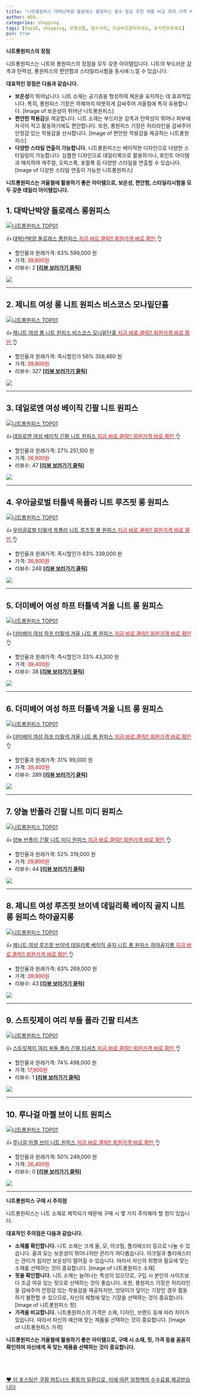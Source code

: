 ```yaml
---
title: "니트롱원피스 대박난박양 돌로레스 롱원피스 필수 필요 추천 제품 비교 최저 가격 비교 장점 구매 후기 구매평"
author: NEO.
categories: shopping
tags: [Top10, shopping, 유행상품, 필수구매, 지금바로클릭하세요, 놓치면후회해요]
pin: true
---
```

**니트롱원피스의 장점**

니트롱원피스는 니트와 롱원피스의 장점을 모두 갖춘 아이템입니다. 니트의 부드러운 감촉과 탄력성, 롱원피스의 편안함과 스타일리시함을 동시에 느낄 수 있습니다.

**대표적인 장점은 다음과 같습니다.**

* **보온성**이 뛰어납니다. 니트 소재는 공기층을 형성하여 체온을 유지하는 데 효과적입니다. 특히, 롱원피스 기장은 하체까지 따뜻하게 감싸주어 겨울철에 특히 유용합니다.
[Image of 보온성이 뛰어난 니트롱원피스]
* **편안한 착용감**을 제공합니다. 니트 소재는 부드러운 감촉과 탄력성이 뛰어나 피부에 자극이 적고 활동하기에도 편안합니다. 또한, 롱원피스 기장은 허리라인을 감싸주어 안정감 있는 착용감을 선사합니다.
[Image of 편안한 착용감을 제공하는 니트롱원피스]
* **다양한 스타일 연출이 가능합니다.** 니트롱원피스는 베이직한 디자인으로 다양한 스타일링이 가능합니다. 심플한 디자인으로 데일리룩으로 활용하거나, 포인트 아이템과 매치하여 캐주얼, 오피스룩, 포멀룩 등 다양한 스타일을 연출할 수 있습니다.
[Image of 다양한 스타일 연출이 가능한 니트롱원피스]

**니트롱원피스는 겨울철에 활용하기 좋은 아이템으로, 보온성, 편안함, 스타일리시함을 모두 갖춘 데일리 아이템입니다.**

   

## 1. 대박난박양 돌로레스 롱원피스

[![니트롱원피스 TOP01](https://thumbnail7.coupangcdn.com/thumbnails/remote/490x490ex/image/vendor_inventory/e959/4c30e7539f1a2b4a42629d9ddc7c792a4695323a704e340e5c5b152c6d7b.jpg)](https://link.coupang.com/re/AFFSDP?lptag=AF3617701&subid=GithubCoopas&pageKey=7620044944&traceid=V0-153&itemId=20200675879&vendorItemId=87298549972)


👍 [대박난박양 돌로레스 롱원피스 <font color=red> 지금 바로 클릭!! 회원가격 바로 확인 </font> ](https://link.coupang.com/re/AFFSDP?lptag=AF3617701&subid=GithubCoopas&pageKey=7620044944&traceid=V0-153&itemId=20200675879&vendorItemId=87298549972) 👌 


- 할인율과 원래가격: 63%  599,000   원
- 가격: <span style='color:red'>39,800원</span>
- 리뷰수: 2  [**[리뷰 보러가기 클릭]**](https://link.coupang.com/re/AFFSDP?lptag=AF3617701&subid=GithubCoopas&pageKey=7620044944&traceid=V0-153&itemId=20200675879&vendorItemId=87298549972)

[![](/discount_price.png)](https://link.coupang.com/re/AFFSDP?lptag=AF3617701&subid=GithubCoopas&pageKey=7620044944&traceid=V0-153&itemId=20200675879&vendorItemId=87298549972)

---


   

## 2. 제니트 여성 롱 니트 원피스 비스코스 모나밑단훌

[![니트롱원피스 TOP01](https://thumbnail9.coupangcdn.com/thumbnails/remote/490x490ex/image/vendor_inventory/614e/8e9706a2c2aa2b9fa4d6e2789736b839076e668d7cb5c7db2d6d8c960dff.jpg)](https://link.coupang.com/re/AFFSDP?lptag=AF3617701&subid=GithubCoopas&pageKey=5155418438&traceid=V0-153&itemId=7091282480&vendorItemId=79347170067)


👍 [제니트 여성 롱 니트 원피스 비스코스 모나밑단훌 <font color=red> 지금 바로 클릭!! 회원가격 바로 확인 </font> ](https://link.coupang.com/re/AFFSDP?lptag=AF3617701&subid=GithubCoopas&pageKey=5155418438&traceid=V0-153&itemId=7091282480&vendorItemId=79347170067) 👌 


- 할인율과 원래가격: 즉시할인가 56%  358,460   원
- 가격: <span style='color:red'>39,800원</span>
- 리뷰수: 327  [**[리뷰 보러가기 클릭]**](https://link.coupang.com/re/AFFSDP?lptag=AF3617701&subid=GithubCoopas&pageKey=5155418438&traceid=V0-153&itemId=7091282480&vendorItemId=79347170067)

[![](/discount_price.png)](https://link.coupang.com/re/AFFSDP?lptag=AF3617701&subid=GithubCoopas&pageKey=5155418438&traceid=V0-153&itemId=7091282480&vendorItemId=79347170067)

---


   

## 3. 데일로엔 여성 베이직 긴팔 니트 원피스

[![니트롱원피스 TOP01](https://thumbnail6.coupangcdn.com/thumbnails/remote/490x490ex/image/vendor_inventory/881d/8629557e14fed6840b1b0fb2ef64619e8c037c7f3cf25d6e5913d04c9570.jpg)](https://link.coupang.com/re/AFFSDP?lptag=AF3617701&subid=GithubCoopas&pageKey=7593010463&traceid=V0-153&itemId=20068464827&vendorItemId=87164283751)


👍 [데일로엔 여성 베이직 긴팔 니트 원피스 <font color=red> 지금 바로 클릭!! 회원가격 바로 확인 </font> ](https://link.coupang.com/re/AFFSDP?lptag=AF3617701&subid=GithubCoopas&pageKey=7593010463&traceid=V0-153&itemId=20068464827&vendorItemId=87164283751) 👌 


- 할인율과 원래가격: 27%  251,100   원
- 가격: <span style='color:red'>26,900원</span>
- 리뷰수: 47  [**[리뷰 보러가기 클릭]**](https://link.coupang.com/re/AFFSDP?lptag=AF3617701&subid=GithubCoopas&pageKey=7593010463&traceid=V0-153&itemId=20068464827&vendorItemId=87164283751)

[![](/discount_price.png)](https://link.coupang.com/re/AFFSDP?lptag=AF3617701&subid=GithubCoopas&pageKey=7593010463&traceid=V0-153&itemId=20068464827&vendorItemId=87164283751)

---


   

## 4. 우아글로벌 터틀넥 목폴라 니트 루즈핏 롱 원피스

[![니트롱원피스 TOP01](https://thumbnail8.coupangcdn.com/thumbnails/remote/490x490ex/image/vendor_inventory/8d8e/9783874c93663c8c4e672c40d11748f7855c88bde94b85649e2565f1dad0.jpg)](https://link.coupang.com/re/AFFSDP?lptag=AF3617701&subid=GithubCoopas&pageKey=7662813511&traceid=V0-153&itemId=20419461193&vendorItemId=87501105937)


👍 [우아글로벌 터틀넥 목폴라 니트 루즈핏 롱 원피스 <font color=red> 지금 바로 클릭!! 회원가격 바로 확인 </font> ](https://link.coupang.com/re/AFFSDP?lptag=AF3617701&subid=GithubCoopas&pageKey=7662813511&traceid=V0-153&itemId=20419461193&vendorItemId=87501105937) 👌 


- 할인율과 원래가격: 즉시할인가 83%  339,000   원
- 가격: <span style='color:red'>36,900원</span>
- 리뷰수: 248  [**[리뷰 보러가기 클릭]**](https://link.coupang.com/re/AFFSDP?lptag=AF3617701&subid=GithubCoopas&pageKey=7662813511&traceid=V0-153&itemId=20419461193&vendorItemId=87501105937)

[![](/discount_price.png)](https://link.coupang.com/re/AFFSDP?lptag=AF3617701&subid=GithubCoopas&pageKey=7662813511&traceid=V0-153&itemId=20419461193&vendorItemId=87501105937)

---


   

## 5. 더미베어 여성 하프 터틀넥 겨울 니트 롱 원피스

[![니트롱원피스 TOP01](https://thumbnail9.coupangcdn.com/thumbnails/remote/490x490ex/image/vendor_inventory/19a3/ca2f558f3e283d6a11b021e9ed7cd8a849b26d1de9866ea6669349de52c5.jpg)](https://link.coupang.com/re/AFFSDP?lptag=AF3617701&subid=GithubCoopas&pageKey=7647876221&traceid=V0-153&itemId=20340996237&vendorItemId=87425806034)


👍 [더미베어 여성 하프 터틀넥 겨울 니트 롱 원피스 <font color=red> 지금 바로 클릭!! 회원가격 바로 확인 </font> ](https://link.coupang.com/re/AFFSDP?lptag=AF3617701&subid=GithubCoopas&pageKey=7647876221&traceid=V0-153&itemId=20340996237&vendorItemId=87425806034) 👌 


- 할인율과 원래가격: 즉시할인가 33%  43,300   원
- 가격: <span style='color:red'>39,400원</span>
- 리뷰수: 38  [**[리뷰 보러가기 클릭]**](https://link.coupang.com/re/AFFSDP?lptag=AF3617701&subid=GithubCoopas&pageKey=7647876221&traceid=V0-153&itemId=20340996237&vendorItemId=87425806034)

[![](/discount_price.png)](https://link.coupang.com/re/AFFSDP?lptag=AF3617701&subid=GithubCoopas&pageKey=7647876221&traceid=V0-153&itemId=20340996237&vendorItemId=87425806034)

---


   

## 6. 더미베어 여성 하프 터틀넥 겨울 니트 롱 원피스

[![니트롱원피스 TOP01](https://thumbnail8.coupangcdn.com/thumbnails/remote/490x490ex/image/vendor_inventory/9c14/1931bc9ad23c8370fd19e2687aad37ee8d852a042ccc3ea198f4c9a0b2d3.jpg)](https://link.coupang.com/re/AFFSDP?lptag=AF3617701&subid=GithubCoopas&pageKey=7647876221&traceid=V0-153&itemId=20340996242&vendorItemId=87425806052)


👍 [더미베어 여성 하프 터틀넥 겨울 니트 롱 원피스 <font color=red> 지금 바로 클릭!! 회원가격 바로 확인 </font> ](https://link.coupang.com/re/AFFSDP?lptag=AF3617701&subid=GithubCoopas&pageKey=7647876221&traceid=V0-153&itemId=20340996242&vendorItemId=87425806052) 👌 


- 할인율과 원래가격: 31%  99,000   원
- 가격: <span style='color:red'>39,400원</span>
- 리뷰수: 289  [**[리뷰 보러가기 클릭]**](https://link.coupang.com/re/AFFSDP?lptag=AF3617701&subid=GithubCoopas&pageKey=7647876221&traceid=V0-153&itemId=20340996242&vendorItemId=87425806052)

[![](/discount_price.png)](https://link.coupang.com/re/AFFSDP?lptag=AF3617701&subid=GithubCoopas&pageKey=7647876221&traceid=V0-153&itemId=20340996242&vendorItemId=87425806052)

---


   

## 7. 양놀 반폴라 긴팔 니트 미디 원피스

[![니트롱원피스 TOP01](https://thumbnail6.coupangcdn.com/thumbnails/remote/490x490ex/image/vendor_inventory/507c/f2d6e602f7a589e7d5a2f4a42b440d4b8fd3066abb6d7840622e9079182d.jpg)](https://link.coupang.com/re/AFFSDP?lptag=AF3617701&subid=GithubCoopas&pageKey=7610643811&traceid=V0-153&itemId=20155600874&vendorItemId=87248385539)


👍 [양놀 반폴라 긴팔 니트 미디 원피스 <font color=red> 지금 바로 클릭!! 회원가격 바로 확인 </font> ](https://link.coupang.com/re/AFFSDP?lptag=AF3617701&subid=GithubCoopas&pageKey=7610643811&traceid=V0-153&itemId=20155600874&vendorItemId=87248385539) 👌 


- 할인율과 원래가격: 52%  319,000   원
- 가격: <span style='color:red'>29,800원</span>
- 리뷰수: 44  [**[리뷰 보러가기 클릭]**](https://link.coupang.com/re/AFFSDP?lptag=AF3617701&subid=GithubCoopas&pageKey=7610643811&traceid=V0-153&itemId=20155600874&vendorItemId=87248385539)

[![](/discount_price.png)](https://link.coupang.com/re/AFFSDP?lptag=AF3617701&subid=GithubCoopas&pageKey=7610643811&traceid=V0-153&itemId=20155600874&vendorItemId=87248385539)

---


   

## 8. 제니트 여성 루즈핏 브이넥 데일리룩 베이직 골지 니트 롱 원피스 하야골지롱

[![니트롱원피스 TOP01](https://thumbnail10.coupangcdn.com/thumbnails/remote/490x490ex/image/vendor_inventory/d567/37db27263722ff5e58de1af47b9e34a46dd8e4b8459296da629797c0fca4.jpg)](https://link.coupang.com/re/AFFSDP?lptag=AF3617701&subid=GithubCoopas&pageKey=6778173777&traceid=V0-153&itemId=15932323599&vendorItemId=84507585838)


👍 [제니트 여성 루즈핏 브이넥 데일리룩 베이직 골지 니트 롱 원피스 하야골지롱 <font color=red> 지금 바로 클릭!! 회원가격 바로 확인 </font> ](https://link.coupang.com/re/AFFSDP?lptag=AF3617701&subid=GithubCoopas&pageKey=6778173777&traceid=V0-153&itemId=15932323599&vendorItemId=84507585838) 👌 


- 할인율과 원래가격: 63%  269,000   원
- 가격: <span style='color:red'>39,900원</span>
- 리뷰수: 43  [**[리뷰 보러가기 클릭]**](https://link.coupang.com/re/AFFSDP?lptag=AF3617701&subid=GithubCoopas&pageKey=6778173777&traceid=V0-153&itemId=15932323599&vendorItemId=84507585838)

[![](/discount_price.png)](https://link.coupang.com/re/AFFSDP?lptag=AF3617701&subid=GithubCoopas&pageKey=6778173777&traceid=V0-153&itemId=15932323599&vendorItemId=84507585838)

---


   

## 9. 스트릿제이 여리 부들 폴라 긴팔 티셔츠

[![니트롱원피스 TOP01](https://thumbnail7.coupangcdn.com/thumbnails/remote/490x490ex/image/vendor_inventory/bcc2/39edd3e02c152a603afb11d37462503a72c9f2a878a87c683327b0f7ff22.png)](https://link.coupang.com/re/AFFSDP?lptag=AF3617701&subid=GithubCoopas&pageKey=2313598815&traceid=V0-153&itemId=3991555917&vendorItemId=71975850102)


👍 [스트릿제이 여리 부들 폴라 긴팔 티셔츠 <font color=red> 지금 바로 클릭!! 회원가격 바로 확인 </font> ](https://link.coupang.com/re/AFFSDP?lptag=AF3617701&subid=GithubCoopas&pageKey=2313598815&traceid=V0-153&itemId=3991555917&vendorItemId=71975850102) 👌 


- 할인율과 원래가격: 74%  498,000   원
- 가격: <span style='color:red'>17,900원</span>
- 리뷰수: 1  [**[리뷰 보러가기 클릭]**](https://link.coupang.com/re/AFFSDP?lptag=AF3617701&subid=GithubCoopas&pageKey=2313598815&traceid=V0-153&itemId=3991555917&vendorItemId=71975850102)

[![](/discount_price.png)](https://link.coupang.com/re/AFFSDP?lptag=AF3617701&subid=GithubCoopas&pageKey=2313598815&traceid=V0-153&itemId=3991555917&vendorItemId=71975850102)

---


   

## 10. 루나걸 마젤 브이 니트 원피스

[![니트롱원피스 TOP01](https://thumbnail8.coupangcdn.com/thumbnails/remote/490x490ex/image/retail/images/2020/08/18/10/3/7b4100dd-bf30-4f15-b7fe-b22cbb8d43a8.jpg)](https://link.coupang.com/re/AFFSDP?lptag=AF3617701&subid=GithubCoopas&pageKey=1982051089&traceid=V0-153&itemId=3372077762&vendorItemId=71358786432)


👍 [루나걸 마젤 브이 니트 원피스 <font color=red> 지금 바로 클릭!! 회원가격 바로 확인 </font> ](https://link.coupang.com/re/AFFSDP?lptag=AF3617701&subid=GithubCoopas&pageKey=1982051089&traceid=V0-153&itemId=3372077762&vendorItemId=71358786432) 👌 


- 할인율과 원래가격: 50%  249,000   원
- 가격: <span style='color:red'>26,400원</span>
- 리뷰수: 0  [**[리뷰 보러가기 클릭]**](https://link.coupang.com/re/AFFSDP?lptag=AF3617701&subid=GithubCoopas&pageKey=1982051089&traceid=V0-153&itemId=3372077762&vendorItemId=71358786432)

[![](/discount_price.png)](https://link.coupang.com/re/AFFSDP?lptag=AF3617701&subid=GithubCoopas&pageKey=1982051089&traceid=V0-153&itemId=3372077762&vendorItemId=71358786432)

---
**니트롱원피스 구매 시 주의점**

니트롱원피스는 니트 소재로 제작되기 때문에 구매 시 몇 가지 주의해야 할 점이 있습니다.

**대표적인 주의점은 다음과 같습니다.**

* **소재를 확인합니다.** 니트 소재는 크게 울, 모, 아크릴, 폴리에스터 등으로 나눌 수 있습니다. 울과 모는 보온성이 뛰어나지만 관리가 까다롭습니다. 아크릴과 폴리에스터는 관리가 쉽지만 보온성이 떨어질 수 있습니다. 따라서 자신의 취향과 필요에 맞는 소재를 선택하는 것이 중요합니다.
[Image of 니트롱원피스 소재]
* **핏을 확인합니다.** 니트 소재는 늘어나는 특성이 있으므로, 구입 시 본인의 사이즈보다 조금 여유 있는 핏으로 선택하는 것이 좋습니다. 또한, 롱원피스 기장은 허리라인을 감싸주어 안정감 있는 착용감을 제공하지만, 엉덩이가 덮이는 기장인 경우 활동하기 불편할 수 있으므로, 자신의 체형에 맞는 기장을 선택하는 것이 중요합니다.
[Image of 니트롱원피스 핏]
* **가격을 비교합니다.** 니트롱원피스의 가격은 소재, 디자인, 브랜드 등에 따라 차이가 있습니다. 따라서 자신의 예산에 맞는 제품을 선택하는 것이 중요합니다.
[Image of 니트롱원피스 가격]

**니트롱원피스는 겨울철에 활용하기 좋은 아이템으로, 구매 시 소재, 핏, 가격 등을 꼼꼼히 확인하여 자신에게 꼭 맞는 제품을 선택하는 것이 중요합니다.**<br><br><br><br><br> [ ❤  이 포스팅은 쿠팡 파트너스 활동의 일환으로, 이에 따른 일정액의 수수료를 제공받습니다](https://link.coupang.com/a/bcEFyh)